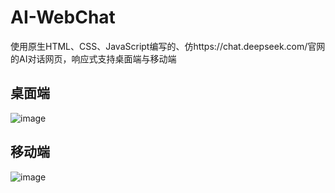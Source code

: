 # AI-WebChat
使用原生HTML、CSS、JavaScript编写的、仿https://chat.deepseek.com/官网的AI对话网页，响应式支持桌面端与移动端
## 桌面端
![image](https://github.com/user-attachments/assets/7cc5b241-a2b7-44f6-9937-25c6588b3458)
## 移动端
![image](https://github.com/user-attachments/assets/e2cfc243-3091-4145-9425-48b4f2c6a2cd)
